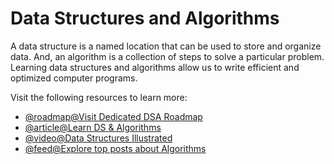 # Data Structures and Algorithms

A data structure is a named location that can be used to store and organize data. And, an algorithm is a collection of steps to solve a particular problem. Learning data structures and algorithms allow us to write efficient and optimized computer programs.

Visit the following resources to learn more:

- [@roadmap@Visit Dedicated DSA Roadmap](https://roadmap.sh/data-structures-and-algorithms)
- [@article@Learn DS & Algorithms](https://www.programiz.com/dsa)
- [@video@Data Structures Illustrated](https://www.youtube.com/playlist?list=PLkZYeFmDuaN2-KUIv-mvbjfKszIGJ4FaY)
- [@feed@Explore top posts about Algorithms](https://app.daily.dev/tags/algorithms?ref=roadmapsh)
